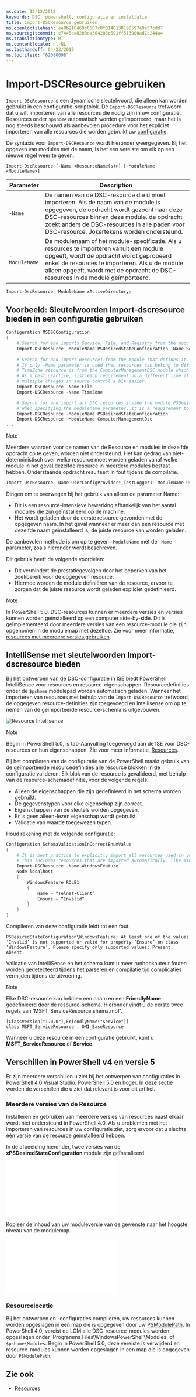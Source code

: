 ```yaml
---
ms.date: 12/12/2018
keywords: DSC, powershell, configuratie en installatie
title: Import-DSCResource gebruiken
ms.openlocfilehash: ee0b2f0469c6507c8f0148138198597a9e57cdd7
ms.sourcegitcommit: e7445ba8203da304286c591ff513900ad1c244a4
ms.translationtype: MT
ms.contentlocale: nl-NL
ms.lasthandoff: 04/23/2019
ms.locfileid: "62080098"
---
```

# <a name="using-import-dscresource"></a>Import-DSCResource gebruiken

`Import-DScResource` is een dynamische sleutelwoord, die alleen kan worden gebruikt in een configuratie-scriptblok. De `Import-DSCResource` trefwoord dat u wilt importeren van alle resources die nodig zijn in uw configuratie. Resources onder `$pshome` automatisch worden geïmporteerd, maar het is nog steeds beschouwd als aanbevolen procedure voor het expliciet importeren van alle resources die worden gebruikt uw [configuratie](Configurations.md).

De syntaxis voor `Import-DSCResource` wordt hieronder weergegeven.  Bij het opgeven van modules met de naam, is het een vereiste om elk op een nieuwe regel weer te geven.

```syntax
Import-DscResource [-Name <ResourceName(s)>] [-ModuleName <ModuleName>]
```

|Parameter  |Description  |
|---------|---------|
|`-Name`|De namen van de DSC-resource die u moet importeren. Als de naam van de module is opgegeven, de opdracht wordt gezocht naar deze DSC-resources binnen deze module. de opdracht zoekt anders de DSC-resources in alle paden voor DSC-resource. Jokertekens worden ondersteund.|
|`-ModuleName`|De modulenaam of het module-specificatie.  Als u resources te importeren vanuit een module opgeeft, wordt de opdracht wordt geprobeerd enkel de resources te importeren. Als u de module alleen opgeeft, wordt met de opdracht de DSC-resources in de module geïmporteerd.|

```powershell
Import-DscResource -ModuleName xActiveDirectory;
```

## <a name="example-use-import-dscresource-within-a-configuration"></a>Voorbeeld: Sleutelwoorden Import-dscresource bieden in een configuratie gebruiken

```powershell
Configuration MSDSCConfiguration
{
    # Search for and imports Service, File, and Registry from the module PSDesiredStateConfiguration.
    Import-DSCResource -ModuleName PSDesiredStateConfiguration -Name Service, File, Registry
    
    # Search for and import Resource1 from the module that defines it.
    # If only –Name parameter is used then resources can belong to different PowerShell modules as well.
    # TimeZone resource is from the ComputerManagementDSC module which is not installed by default.
    # As a best practice, list each requirement on a different line if possible.  This makes reviewing
    # multiple changes in source control a bit easier.
    Import-DSCResource -Name File
    Import-DSCResource -Name TimeZone

    # Search for and import all DSC resources inside the module PSDesiredStateConfiguration.
    # When specifying the modulename parameter, it is a requirement to list each on a new line.
    Import-DSCResource -ModuleName PSDesiredStateConfiguration
    Import-DSCResource -ModuleName ComputerManagementDsc
...
```

> [!NOTE]
> Meerdere waarden voor de namen van de Resource en modules in dezelfde opdracht op te geven, worden niet ondersteund. Het kan gedrag van niet-deterministisch over welke resource moet worden geladen vanaf welke module in het geval dezelfde resource in meerdere modules bestaat hebben. Onderstaande opdracht resulteert in fout tijdens de compilatie.
>
> ```powershell
> Import-DscResource -Name UserConfigProvider*,TestLogger1 -ModuleName UserConfigProv,PsModuleForTestLogger
> ```

Dingen om te overwegen bij het gebruik van alleen de parameter Name:

- Dit is een resource-intensieve bewerking afhankelijk van het aantal modules die zijn geïnstalleerd op de machine.
- Het wordt geladen door de eerste resource gevonden met de opgegeven naam. In het geval wanneer er meer dan één resource met dezelfde naam geïnstalleerd is, de juiste resource kan worden geladen.

De aanbevolen methode is om op te geven `–ModuleName` met de `-Name` parameter, zoals hieronder wordt beschreven.

Dit gebruik heeft de volgende voordelen:

- Dit vermindert de prestatiegevolgen door het beperken van het zoekbereik voor de opgegeven resource.
- Hiermee worden de module definiëren van de resource, ervoor te zorgen dat de juiste resource wordt geladen expliciet gedefinieerd.

> [!NOTE]
> In PowerShell 5.0, DSC-resources kunnen er meerdere versies en versies kunnen worden geïnstalleerd op een computer side-by-side. Dit is geïmplementeerd door meerdere versies van een resource-module die zijn opgenomen in de modulemap met dezelfde.
> Zie voor meer informatie, [resources met meerdere versies gebruiken](sxsresource.md).

## <a name="intellisense-with-import-dscresource"></a>IntelliSense met sleutelwoorden Import-dscresource bieden

Bij het ontwerpen van de DSC-configuratie in ISE biedt PowerShell IntelliSence voor resources en resource-eigenschappen. Resourcedefinities onder de `$pshome` modulepad worden automatisch geladen. Wanneer het importeren van resources met behulp van de `Import-DSCResource` trefwoord, de opgegeven resource-definities zijn toegevoegd en Intellisense om op te nemen van de geïmporteerde resource-schema is uitgevouwen.

![Resource Intellisense](/media/resource-intellisense.png)

> [!NOTE]
> Begin in PowerShell 5.0, is tab-Aanvulling toegevoegd aan de ISE voor DSC-resources en hun eigenschappen. Zie voor meer informatie, [Resources](../resources/resources.md).

Bij het compileren van de configuratie van de PowerShell maakt gebruik van de geïmporteerde resourcedefinities alle resource blokken in de configuratie valideren.
Elk blok van de resource is gevalideerd, met behulp van de resource-schemadefinitie, voor de volgende regels.

- Alleen de eigenschappen die zijn gedefinieerd in het schema worden gebruikt.
- De gegevenstypen voor elke eigenschap zijn correct.
- Eigenschappen van de sleutels worden opgegeven.
- Er is geen alleen-lezen eigenschap wordt gebruikt.
- Validatie van waarde toegewezen typen.

Houd rekening met de volgende configuratie:

```powershell
Configuration SchemaValidationInCorrectEnumValue
{
    # It is best practice to explicitly import all resources used in your Configuration.
    # This includes resources that are imported automatically, like WindowsFeature.
    Import-DSCResource -Name WindowsFeature
    Node localhost
    {
        WindowsFeature ROLE1
        {
            Name = “Telnet-Client”
            Ensure = “Invalid”
        }
    }
}
```

Compileren van deze configuratie leidt tot een fout.

```output
PSDesiredStateConfiguration\WindowsFeature: At least one of the values ‘Invalid’ is not supported or valid for property ‘Ensure’ on class ‘WindowsFeature’. Please specify only supported values: Present, Absent.
```

Validatie van IntelliSense en het schema kunt u meer runbookauteur fouten worden gedetecteerd tijdens het parseren en compilatie tijd complicaties vermijden tijdens de uitvoering.

> [!NOTE]
> Elke DSC-resource kan hebben een naam en een **FriendlyName** gedefinieerd door de resource-schema. Hieronder vindt u de eerste twee regels van 'MSFT_ServiceResource.shema.mof'.
> ```syntax
> [ClassVersion("1.0.0"),FriendlyName("Service")]
> class MSFT_ServiceResource : OMI_BaseResource
> ```
> Wanneer u deze resource in een configuratie gebruikt, kunt u **MSFT_ServiceResource** of **Service**.

## <a name="powershell-v4-and-v5-differences"></a>Verschillen in PowerShell v4 en versie 5

Er zijn meerdere verschillen u ziet bij het ontwerpen van configuraties in PowerShell 4.0 Visual Studio. PowerShell 5.0 en hoger. In deze sectie worden de verschillen die u ziet dat relevant is voor dit artikel.

### <a name="multiple-resource-versions"></a>Meerdere versies van de Resource

Installeren en gebruiken van meerdere versies van resources naast elkaar wordt niet ondersteund in PowerShell 4.0. Als u problemen met het importeren van resources in uw configuratie ziet, zorg ervoor dat u slechts één versie van de resource geïnstalleerd hebben.

In de afbeelding hieronder, twee versies van de **xPSDesiredStateConfiguration** module zijn geïnstalleerd.

![Meerdere Resource-versies opgelost](/media/multiple-resource-versions-broken.md)

Kopieer de inhoud van uw moduleversie van de gewenste naar het hoogste niveau van de modulemap.

![Meerdere Resource-versies opgelost](/media/multiple-resource-versions-fixed.md)

### <a name="resource-location"></a>Resourcelocatie

Bij het ontwerpen en -configuraties compileren, uw resources kunnen worden opgeslagen in een map die is opgegeven door uw [PSModulePath](/powershell/developer/module/modifying-the-psmodulepath-installation-path). In PowerShell 4.0, vereist de LCM alle DSC-resource-modules worden opgeslagen onder 'Programma Files\WindowsPowerShell\Modules' of `$pshome\Modules`. Begin in PowerShell 5.0, deze vereiste is verwijderd en resource-modules kunnen worden opgeslagen in een map die is opgegeven door `PSModulePath`.

## <a name="see-also"></a>Zie ook

- [Resources](../resources/resources.md)
